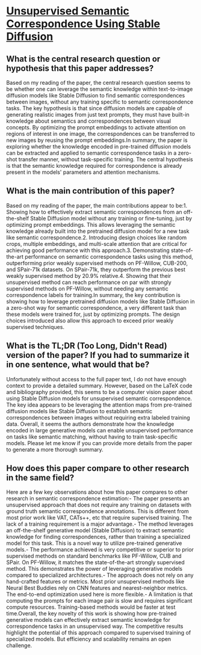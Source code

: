 # [Unsupervised Semantic Correspondence Using Stable Diffusion](https://arxiv.org/abs/2305.15581)

## What is the central research question or hypothesis that this paper addresses?

Based on my reading of the paper, the central research question seems to be whether one can leverage the semantic knowledge within text-to-image diffusion models like Stable Diffusion to find semantic correspondences between images, without any training specific to semantic correspondence tasks. The key hypothesis is that since diffusion models are capable of generating realistic images from just text prompts, they must have built-in knowledge about semantics and correspondences between visual concepts. By optimizing the prompt embeddings to activate attention on regions of interest in one image, the correspondences can be transferred to new images by reusing the prompt embeddings.In summary, the paper is exploring whether the knowledge encoded in pre-trained diffusion models can be extracted and applied to semantic correspondence tasks in a zero-shot transfer manner, without task-specific training. The central hypothesis is that the semantic knowledge required for correspondence is already present in the models' parameters and attention mechanisms.


## What is the main contribution of this paper?

Based on my reading of the paper, the main contributions appear to be:1. Showing how to effectively extract semantic correspondences from an off-the-shelf Stable Diffusion model without any training or fine-tuning, just by optimizing prompt embeddings. This allows leveraging the semantic knowledge already built into the pretrained diffusion model for a new task like semantic correspondence.2. Introducing design choices like random crops, multiple embeddings, and multi-scale attention that are critical for achieving good performance with this approach.3. Demonstrating state-of-the-art performance on semantic correspondence tasks using this method, outperforming prior weakly supervised methods on PF-Willow, CUB-200, and SPair-71k datasets. On SPair-71k, they outperform the previous best weakly supervised method by 20.9% relative.4. Showing that their unsupervised method can reach performance on par with strongly supervised methods on PF-Willow, without needing any semantic correspondence labels for training.In summary, the key contribution is showing how to leverage pretrained diffusion models like Stable Diffusion in a zero-shot way for semantic correspondence, a very different task than these models were trained for, just by optimizing prompts. The design choices introduced also allow this approach to exceed prior weakly supervised techniques.


## What is the TL;DR (Too Long, Didn't Read) version of the paper? If you had to summarize it in one sentence, what would that be?

Unfortunately without access to the full paper text, I do not have enough context to provide a detailed summary. However, based on the LaTeX code and bibliography provided, this seems to be a computer vision paper about using Stable Diffusion models for unsupervised semantic correspondence. The key idea appears to be leveraging the attention maps from pre-trained diffusion models like Stable Diffusion to establish semantic correspondences between images without requiring extra labeled training data. Overall, it seems the authors demonstrate how the knowledge encoded in large generative models can enable unsupervised performance on tasks like semantic matching, without having to train task-specific models. Please let me know if you can provide more details from the paper to generate a more thorough summary.


## How does this paper compare to other research in the same field?

Here are a few key observations about how this paper compares to other research in semantic correspondence estimation:- The paper presents an unsupervised approach that does not require any training on datasets with ground truth semantic correspondence annotations. This is different from most prior work like VAT, CATs++, etc that require supervised training. The lack of a training requirement is a major advantage.- The method leverages an off-the-shelf generative model (Stable Diffusion) to extract semantic knowledge for finding correspondences, rather than training a specialized model for this task. This is a novel way to utilize pre-trained generative models.- The performance achieved is very competitive or superior to prior supervised methods on standard benchmarks like PF-Willow, CUB and SPair. On PF-Willow, it matches the state-of-the-art strongly supervised method. This demonstrates the power of leveraging generative models compared to specialized architectures.- The approach does not rely on any hand-crafted features or metrics. Most prior unsupervised methods like Neural Best Buddies rely on CNN features and nearest-neighbor metrics. The end-to-end optimization used here is more flexible.- A limitation is that computing the prompts for each image pair is slow and requires significant compute resources. Training-based methods would be faster at test time.Overall, the key novelty of this work is showing how pre-trained generative models can effectively extract semantic knowledge for correspondence tasks in an unsupervised way. The competitive results highlight the potential of this approach compared to supervised training of specialized models. But efficiency and scalability remains an open challenge.
